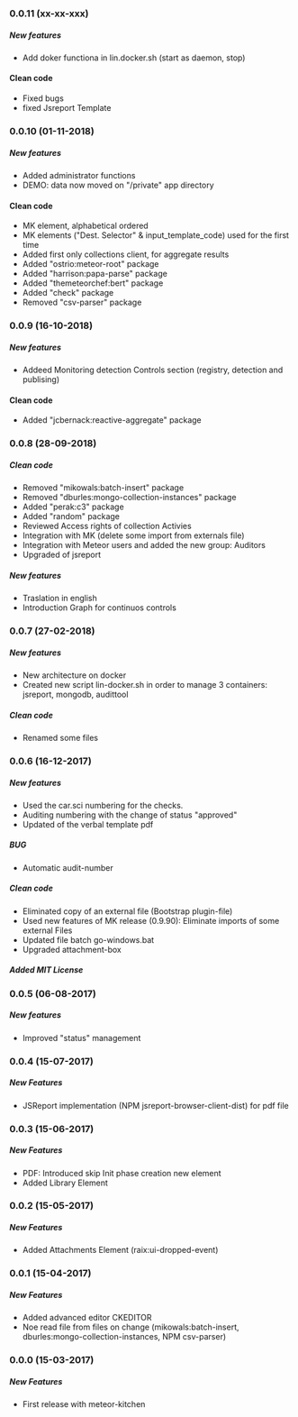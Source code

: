 ### 0.0.11 (xx-xx-xxx)
##### New features
* Add doker functiona in lin.docker.sh (start as daemon, stop)

#### Clean code
* Fixed bugs
* fixed Jsreport Template

### 0.0.10 (01-11-2018)
##### New features
* Added administrator functions
* DEMO: data now moved on "/private" app directory

#### Clean code
* MK element, alphabetical ordered
* MK elements ("Dest. Selector" & input_template_code) used for the first time
* Added first only collections client, for aggregate results
* Added "ostrio:meteor-root" package
* Added "harrison:papa-parse" package
* Added "themeteorchef:bert" package
* Added "check" package
* Removed "csv-parser" package
 

### 0.0.9 (16-10-2018)
##### New features
* Addeed Monitoring detection Controls section (registry, detection and publising)

#### Clean code
* Added "jcbernack:reactive-aggregate" package

### 0.0.8 (28-09-2018)
##### Clean code
* Removed "mikowals:batch-insert" package
* Removed "dburles:mongo-collection-instances" package
* Added "perak:c3" package
* Added "random" package
* Reviewed Access rights of collection Activies 
* Integration with MK (delete some import from externals file)
* Integration with Meteor users and added the new group: Auditors
* Upgraded of jsreport
##### New features
* Traslation in english
* Introduction Graph for continuos controls


### 0.0.7 (27-02-2018)
##### New features
* New architecture on docker
* Created new script lin-docker.sh in order to manage 3 containers: jsreport, mongodb, audittool
##### Clean code
* Renamed some files


### 0.0.6 (16-12-2017)
##### New features
*	Used the car.sci numbering for the checks.
*	Auditing numbering with the change of status "approved"
* Updated of the verbal template pdf
##### BUG
*	Automatic audit-number
##### Clean code
* Eliminated copy of an external file (Bootstrap plugin-file)
* Used new features of MK release (0.9.90):	Eliminate imports of some external Files
* Updated file batch go-windows.bat
* Upgraded attachment-box
##### Added MIT License


### 0.0.5 (06-08-2017)
##### New features
* Improved "status" management


### 0.0.4 (15-07-2017)
##### New Features
* JSReport implementation (NPM jsreport-browser-client-dist) for pdf file


### 0.0.3 (15-06-2017)
##### New Features
* PDF: Introduced skip Init phase creation new element 
* Added Library Element


### 0.0.2 (15-05-2017)
##### New Features
* Added Attachments Element (raix:ui-dropped-event)


### 0.0.1 (15-04-2017)
##### New Features
* Added advanced editor CKEDITOR
* Noe read file from files on change (mikowals:batch-insert, dburles:mongo-collection-instances, NPM csv-parser)


### 0.0.0 (15-03-2017)
##### New Features
* First release with meteor-kitchen
